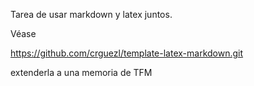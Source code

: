 Tarea de usar markdown y latex juntos.

Véase


https://github.com/crguezl/template-latex-markdown.git


extenderla a una memoria de TFM
